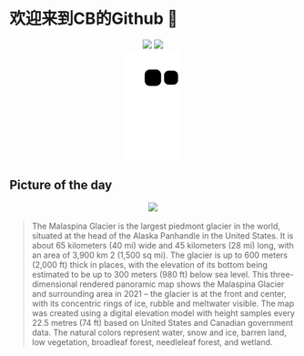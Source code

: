 
# 欢迎来到CB的Github 👋

<div align="center">
  <img height="137px" src="https://github-readme-stats.vercel.app/api?username=SuperCB&show_icons=true&theme=radical" />
  <img height="137px" src="https://github-readme-stats.vercel.app/api/top-langs/?username=SuperCB&hide_title=true&hide_border=true&layout=compact&langs_count=6&text_color=000&icon_color=fff" />
</div>


<div align="center">
    <img src="./contribution-snake/github-contribution-grid-snake.svg" />
</div>



## Picture of the day
<div align="center">
  <img width=400px src="https://upload.wikimedia.org/wikipedia/commons/thumb/b/b9/Malaspina-panorama-no-type.jpg/975px-Malaspina-panorama-no-type.jpg" />
</div>

>The  Malaspina Glacier  is the largest  piedmont glacier  in the world, situated at the head of the  Alaska Panhandle  in the United States. It is about 65 kilometers (40 mi) wide and 45 kilometers (28 mi) long, with an area of 3,900 km 2  (1,500 sq mi). The glacier is up to 600 meters (2,000 ft) thick in places, with the elevation of its bottom being estimated to be up to 300 meters (980 ft) below sea level. This three-dimensional rendered panoramic map shows the Malaspina Glacier and surrounding area in 2021 – the glacier is at the front and center, with its concentric rings of ice, rubble and meltwater visible. The map was created using a digital elevation model with height samples every 22.5 metres (74 ft) based on United States and Canadian government data. The natural colors represent water, snow and ice, barren land, low vegetation, broadleaf forest, needleleaf forest, and wetland.


